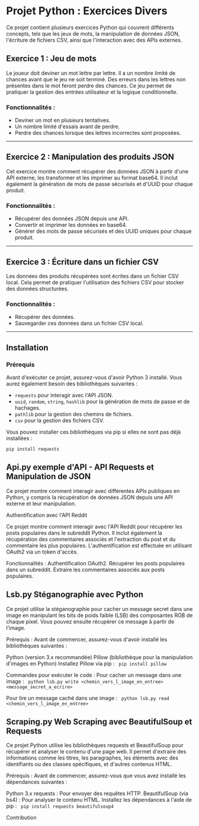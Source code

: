 # Projet Python : Exercices Divers

Ce projet contient plusieurs exercices Python qui couvrent différents concepts, tels que les jeux de mots, la manipulation de données JSON, l'écriture de fichiers CSV, ainsi que l'interaction avec des APIs externes.

## Exercice 1 : Jeu de mots

Le joueur doit deviner un mot lettre par lettre. Il a un nombre limité de chances avant que le jeu ne soit terminé. Des erreurs dans les lettres non présentes dans le mot feront perdre des chances. Ce jeu permet de pratiquer la gestion des entrées utilisateur et la logique conditionnelle.

### Fonctionnalités :
- Deviner un mot en plusieurs tentatives.
- Un nombre limité d'essais avant de perdre.
- Perdre des chances lorsque des lettres incorrectes sont proposées.

---

## Exercice 2 : Manipulation des produits JSON

Cet exercice montre comment récupérer des données JSON à partir d'une API externe, les transformer et les imprimer au format base64. Il inclut également la génération de mots de passe sécurisés et d'UUID pour chaque produit.

### Fonctionnalités :
- Récupérer des données JSON depuis une API.
- Convertir et imprimer les données en base64.
- Générer des mots de passe sécurisés et des UUID uniques pour chaque produit.

---

## Exercice 3 : Écriture dans un fichier CSV

Les données des produits récupérées sont écrites dans un fichier CSV local. Cela permet de pratiquer l'utilisation des fichiers CSV pour stocker des données structurées.

### Fonctionnalités :
- Récupérer des données.
- Sauvegarder ces données dans un fichier CSV local.

---

## Installation

### Prérequis

Avant d'exécuter ce projet, assurez-vous d'avoir Python 3 installé. Vous aurez également besoin des bibliothèques suivantes :

- `requests` pour interagir avec l'API JSON.
- `uuid`, `random`, `string`, `hashlib` pour la génération de mots de passe et de hachages.
- `pathlib` pour la gestion des chemins de fichiers.
- `csv` pour la gestion des fichiers CSV.

Vous pouvez installer ces bibliothèques via pip si elles ne sont pas déjà installées :
```
pip install requests
```


## Api.py exemple d'API - API Requests et Manipulation de JSON

Ce projet montre comment interagir avec différentes APIs publiques en Python, y compris la récupération de données JSON depuis une API externe et leur manipulation.

Authentification avec l'API Reddit

Ce projet montre comment interagir avec l'API Reddit pour récupérer les posts populaires dans le subreddit Python. Il inclut également la récupération des commentaires associés et l'extraction du post et du commentaire les plus populaires. L'authentification est effectuée en utilisant OAuth2 via un token d'accès.

Fonctionnalités :
Authentification OAuth2.
Récupérer les posts populaires dans un subreddit.
Extraire les commentaires associés aux posts populaires.


## Lsb.py Stéganographie avec Python

Ce projet utilise la stéganographie pour cacher un message secret dans une image en manipulant les bits de poids faible (LSB) des composantes RGB de chaque pixel. Vous pouvez ensuite récupérer ce message à partir de l'image.

Prérequis :
Avant de commencer, assurez-vous d'avoir installé les bibliothèques suivantes :

Python (version 3.x recommandée)
Pillow (bibliothèque pour la manipulation d'images en Python)
Installez Pillow via pip :
``` pip install pillow```

Commandes pour exécuter le code :
Pour cacher un message dans une image :
```` python lsb.py write <chemin_vers_l_image_en_entree> <message_secret_a_ecrire>````

Pour lire un message caché dans une image :
``` python lsb.py read <chemin_vers_l_image_en_entree>```

## Scraping.py Web Scraping avec BeautifulSoup et Requests

Ce projet Python utilise les bibliothèques requests et BeautifulSoup pour récupérer et analyser le contenu d'une page web. Il permet d'extraire des informations comme les titres, les paragraphes, les éléments avec des identifiants ou des classes spécifiques, et d'autres contenus HTML.

Prérequis :
Avant de commencer, assurez-vous que vous avez installé les dépendances suivantes :

Python 3.x
requests : Pour envoyer des requêtes HTTP.
BeautifulSoup (via bs4) : Pour analyser le contenu HTML.
Installez les dépendances à l'aide de pip : 
``` pip install requests beautifulsoup4```

Contribution


